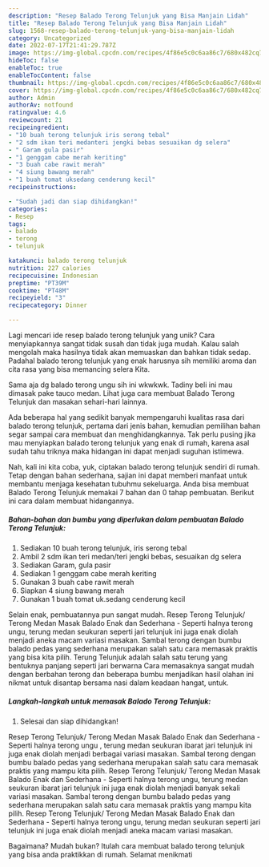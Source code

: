 ```yaml
---
description: "Resep Balado Terong Telunjuk yang Bisa Manjain Lidah"
title: "Resep Balado Terong Telunjuk yang Bisa Manjain Lidah"
slug: 1568-resep-balado-terong-telunjuk-yang-bisa-manjain-lidah
category: Uncategorized
date: 2022-07-17T21:41:29.787Z
image: https://img-global.cpcdn.com/recipes/4f86e5c0c6aa86c7/680x482cq70/balado-terong-telunjuk-foto-resep-utama.jpg
hideToc: false
enableToc: true
enableTocContent: false
thumbnail: https://img-global.cpcdn.com/recipes/4f86e5c0c6aa86c7/680x482cq70/balado-terong-telunjuk-foto-resep-utama.jpg
cover: https://img-global.cpcdn.com/recipes/4f86e5c0c6aa86c7/680x482cq70/balado-terong-telunjuk-foto-resep-utama.jpg
author: Admin
authorAv: notfound
ratingvalue: 4.6
reviewcount: 21
recipeingredient:
- "10 buah terong telunjuk iris serong tebal"
- "2 sdm ikan teri medanteri jengki bebas sesuaikan dg selera"
- " Garam gula pasir"
- "1 genggam cabe merah keriting"
- "3 buah cabe rawit merah"
- "4 siung bawang merah"
- "1 buah tomat uksedang cenderung kecil"
recipeinstructions:

- "Sudah jadi dan siap dihidangkan!"
categories:
- Resep
tags:
- balado
- terong
- telunjuk

katakunci: balado terong telunjuk 
nutrition: 227 calories
recipecuisine: Indonesian
preptime: "PT39M"
cooktime: "PT48M"
recipeyield: "3"
recipecategory: Dinner

---
```





Lagi mencari ide resep balado terong telunjuk yang unik? Cara menyiapkannya sangat tidak susah dan tidak juga mudah. Kalau salah mengolah maka hasilnya tidak akan memuaskan dan bahkan tidak sedap. Padahal balado terong telunjuk yang enak harusnya sih memiliki aroma dan cita rasa yang bisa memancing selera Kita.





Sama aja dg balado terong ungu sih ini wkwkwk. Tadiny beli ini mau dimasak pake tauco medan. Lihat juga cara membuat Balado Terong Telunjuk dan masakan sehari-hari lainnya.

Ada beberapa hal yang sedikit banyak mempengaruhi kualitas rasa dari balado terong telunjuk, pertama dari jenis bahan, kemudian pemilihan bahan segar sampai cara membuat dan menghidangkannya. Tak perlu pusing jika mau menyiapkan balado terong telunjuk yang enak di rumah, karena asal sudah tahu triknya maka hidangan ini dapat menjadi suguhan istimewa.






Nah, kali ini kita coba, yuk, ciptakan balado terong telunjuk sendiri di rumah. Tetap dengan bahan sederhana, sajian ini dapat memberi manfaat untuk membantu menjaga kesehatan tubuhmu sekeluarga. Anda bisa membuat Balado Terong Telunjuk memakai 7 bahan dan 0 tahap pembuatan. Berikut ini cara dalam membuat hidangannya.

<!--inarticleads1-->

##### Bahan-bahan dan bumbu yang diperlukan dalam pembuatan Balado Terong Telunjuk:

1. Sediakan 10 buah terong telunjuk, iris serong tebal
1. Ambil 2 sdm ikan teri medan/teri jengki bebas, sesuaikan dg selera
1. Sediakan  Garam, gula pasir
1. Sediakan 1 genggam cabe merah keriting
1. Gunakan 3 buah cabe rawit merah
1. Siapkan 4 siung bawang merah
1. Gunakan 1 buah tomat uk.sedang cenderung kecil


Selain enak, pembuatannya pun sangat mudah. Resep Terong Telunjuk/ Terong Medan Masak Balado Enak dan Sederhana - Seperti halnya terong ungu, terung medan seukuran seperti jari telunjuk ini juga enak diolah menjadi aneka macam variasi masakan. Sambal terong dengan bumbu balado pedas yang sederhana merupakan salah satu cara memasak praktis yang bisa kita pilih. Terung Telunjuk adalah salah satu terung yang bentuknya panjang seperti jari berwarna Cara memasaknya sangat mudah dengan berbahan terong dan beberapa bumbu menjadikan hasil olahan ini nikmat untuk disantap bersama nasi dalam keadaan hangat, untuk. 

<!--inarticleads2-->

##### Langkah-langkah untuk memasak Balado Terong Telunjuk:


1. Selesai dan siap dihidangkan!

Resep Terong Telunjuk/ Terong Medan Masak Balado Enak dan Sederhana - Seperti halnya terong ungu , terung medan seukuran ibarat jari telunjuk ini juga enak diolah menjadi berbagai variasi masakan. Sambal terong dengan bumbu balado pedas yang sederhana merupakan salah satu cara memasak praktis yang mampu kita pilih. Resep Terong Telunjuk/ Terong Medan Masak Balado Enak dan Sederhana - Seperti halnya terong ungu, terung medan seukuran ibarat jari telunjuk ini juga enak diolah menjadi banyak sekali variasi masakan. Sambal terong dengan bumbu balado pedas yang sederhana merupakan salah satu cara memasak praktis yang mampu kita pilih. Resep Terong Telunjuk/ Terong Medan Masak Balado Enak dan Sederhana - Seperti halnya terong ungu, terung medan seukuran seperti jari telunjuk ini juga enak diolah menjadi aneka macam variasi masakan. 

Bagaimana? Mudah bukan? Itulah cara membuat balado terong telunjuk yang bisa anda praktikkan di rumah. Selamat menikmati
